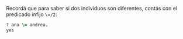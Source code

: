 Recordá que para saber si dos individuos son diferentes, contás con el predicado infijo `\=/2`:

```prolog
? ana \= andrea.
yes 
```